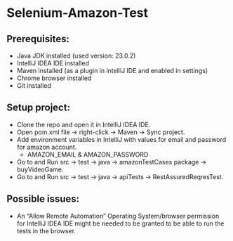 # Selenium-Amazon-Test
## Prerequisites:
- Java JDK installed (used version: 23.0.2)
- IntelliJ IDEA IDE installed
- Maven installed (as a plugin in intelliJ IDE and enabled in settings)
- Chrome browser installed
- Git installed

## Setup project:
- Clone the repo and open it in IntelliJ IDEA IDE.
- Open pom.xml file -> right-click -> Maven -> Sync project.
- Add environment variables in IntelliJ with values for email and password for amazon account.
    - AMAZON_EMAIL & AMAZON_PASSWORD
- Go to and Run src -> test -> java -> amazonTestCases package -> buyVideoGame.
- Go to and Run src -> test -> java -> apiTests -> RestAssuredReqresTest.

## Possible issues:
- An “Allow Remote Automation” Operating System/browser permission for IntelliJ IDEA IDE might be needed to be granted to be able to run the tests in the browser.